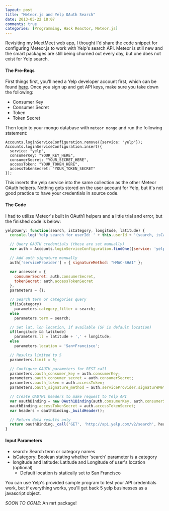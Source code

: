 ```yaml
---
layout: post
title: "Meteor.js and Yelp OAuth Search"
date: 2013-05-22 18:07
comments: true
categories: [Programming, Hack Reactor, Meteor.js]
---
```


Revisiting my MeetMeet web app, I thought I'd share the code snippet for configuring Meteor.js to work with Yelp's search API. Meteor is still new and the smart packages are still being churned out every day, but one does not exist for Yelp search.

#### The Pre-Reqs

First things first, you'll need a Yelp developer account first, which can be found [here][yelp]. Once you sign up and get API keys, make sure you take down the following:

- Consumer Key
- Consumer Secret
- Token
- Token Secret

Then login to your mongo database with `meteor mongo` and run the following statement:

```
Accounts.loginServiceConfiguration.remove({service: "yelp"});
Accounts.loginServiceConfiguration.insert({
  service: "yelp",
  consumerKey: "YOUR_KEY_HERE",
  consumerSecret: "YOUR_SECRET_HERE",
  accessToken: "YOUR_TOKEN_HERE",
  accessTokenSecret: "YOUR_TOKEN_SECRET"
});
```

This inserts the yelp service into the same collection as the other Meteor OAuth helpers.  Nothing gets stored on the user account for Yelp, but it's not good practice to have your credentials in source code.

#### The Code

I had to utilize Meteor's built in OAuth1 helpers and a little trial and error, but the finished code is below:

```javascript
yelpQuery: function(search, isCategory, longitude, latitude) {
  console.log('Yelp search for userId: ' + this.userId + '(search, isCategory, lng, lat) with vals (', search, isCategory, longitude, latitude, ')');

  // Query OAUTH credentials (these are set manually)
  var auth = Accounts.loginServiceConfiguration.findOne({service: 'yelp'});

  // Add auth signature manually
  auth['serviceProvider'] = { signatureMethod: "HMAC-SHA1" };

  var accessor = {
    consumerSecret: auth.consumerSecret,
    tokenSecret: auth.accessTokenSecret
  },
  parameters = {};

  // Search term or categories query
  if(isCategory)
    parameters.category_filter = search;
  else
    parameters.term = search;

  // Set lat, lon location, if available (SF is default location)
  if(longitude && latitude)
    parameters.ll = latitude + ',' + longitude;
  else
    parameters.location = 'San+Francisco';

  // Results limited to 5
  parameters.limit = 5;

  // Configure OAUTH parameters for REST call
  parameters.oauth_consumer_key = auth.consumerKey;
  parameters.oauth_consumer_secret = auth.consumerSecret;
  parameters.oauth_token = auth.accessToken;
  parameters.oauth_signature_method = auth.serviceProvider.signatureMethod;

  // Create OAUTH1 headers to make request to Yelp API
  var oauthBinding = new OAuth1Binding(auth.consumerKey, auth.consumerSecret, 'http://api.yelp.com/v2/search');
  oauthBinding.accessTokenSecret = auth.accessTokenSecret;
  var headers = oauthBinding._buildHeader();

  // Return data results only
  return oauthBinding._call('GET', 'http://api.yelp.com/v2/search', headers, parameters).data;
}
```

#### Input Parameters
- search: Search term or category names
- isCategory: Boolean stating whether 'search' parameter is a category
- longitude and latitude: Latitude and Longitude of user's location (optional)
  - Default location is statically set to San Francisco

You can use Yelp's provided sample program to test your API credentials work, but if everything works, you'll get back 5 yelp businesses as a javascript object.

*SOON TO COME*: An mrt package!


[yelp]: http://www.yelp.com/developers/documentation